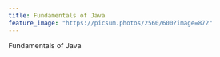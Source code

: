 ```yaml
---
title: Fundamentals of Java
feature_image: "https://picsum.photos/2560/600?image=872"
---
```


Fundamentals of Java
